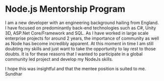 # Node.js Mentorship Program

I am a new developer with an engineering background hailing from England. I have focused on predominantly back-end technologies such as C#, Unity 3D, ASP.Net Core/Framework and SQL. As I have worked in large scale enterprise projects for around 2 years, the importance of community as well as Node has become incredibly apparent. At this moment in time I am still doubting my skills and just want to take the opportunity to lay rest to those doubts. It is for these reasons that I wanted to participate in a global community led project and develop my NodeJs skills. 

I hope this was insightful and that the mentee position is suited to me. 
Sundhar 
